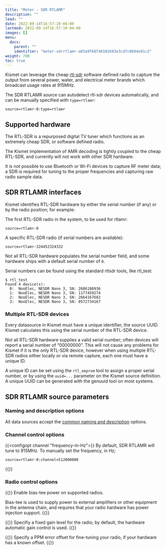 ```yaml
---
title: "Meter - SDR RTLAMR"
description: ""
lead: ""
date: 2022-09-14T16:57:19-04:00
lastmod: 2022-09-14T16:57:19-04:00
images: []
menu:
  docs:
    parent: ""
    identifier: "meter-sdrrtlamr-a03a9f68f40102693e3cd7c0894e91c2"
weight: 700
toc: true
---
```


Kismet can leverage the cheap [rtl-sdr](https://www.rtl-sdr.com) software defined radio to capture the output from several power, water, and electrical meter brands which broadcast usage rates at 915MHz.

The SDR RTLAMR source can autodetect rtl-sdr devices automatically, and can be manually specified with `type=rtlamr`:
```
source=rtlamr-0:type=rtlamr
```

## Supported hardware

The RTL-SDR is a repurposed digital TV tuner which functions as an extremely cheap SDR, or software defined radio. 

The Kismet implementation of AMR decoding is tightly coupled to the cheap RTL-SDR, and currently will not work with other SDR hardware.

It is not possible to use Bluetooth or Wi-Fi devices to capture RF meter data; a SDR is required for tuning to the proper frequencies and capturing raw radio sample data.

## SDR RTLAMR interfaces

Kismet identifies RTL-SDR hardware by either the serial number (if any) or by the radio position; for example:

The first RTL-SDR radio in the system, to be used for rtlamr:

```
source=rtlamr-0
```

A specific RTL-SDR radio (if serial numbers are available):

```
source=rtlamr-324452324332
```

Not all RTL-SDR hardware populates the serial number field, and some hardware ships with a default serial number of `0`.

Serial numbers can be found using the standard rtlsdr tools, like rtl_test:

```
$ rtl_test 
Found 4 device(s):
  0:  NooElec, NESDR Nano 3, SN: 2686186936
  1:  NooElec, NESDR Nano 3, SN: 1177459274
  2:  NooElec, NESDR Nano 3, SN: 2664167682
  3:  NooElec, NESDR Nano 3, SN: 0572734167
```

### Multiple RTL-SDR devices 

Every datasource in Kismet must have a unique identifier, the source UUID. Kismet calculates this using the serial number of the RTL-SDR device.

Not all RTL-SDR hardware supplies a valid serial number; often devices will report a serial number of “00000000”. This will not cause any problems for Kismet if it is the only RTL-SDR device, however when using multiple RTL-SDR radios either locally or via remote capture, each one must have a unique ID.

A unique ID can be set using the `rtl_eeprom` tool to assign a proper serial number, or by using the `uuid=...` parameter on the Kismet source definition. A unique UUID can be generated with the genuuid tool on most systems.

## SDR RTLAMR source parameters

### Naming and description options

All data sources accept the [common naming and description](/docs/readme/datasources/datasources/#naming-and-describing-datasources) options.

### Channel control options 

{{<configopt channel "frequency-in-Hz">}}
By default, SDR RTLAMR will tune to 915MHz.  To manually set the frequency, in Hz;

```
source=rtlamr-0:channel=512000000
```
{{</configopt>}}

### Radio control options

{{<configopt biastee true false>}}
Enable bias-tee power on supported radios. 

Bias-tee is used to supply power to external amplifiers or other equipment in the antenna chain, and requires that your radio hardware has power injection support.
{{</configopt>}}


{{<configopt gain value>}}
Specifiy a fixed gain level for the radio; by default, the hardware automatic gain control is used.
{{</configopt>}}


{{<configopt ppm error_value>}}
Specify a PPM error offset for fine-tuning your radio, if your hardware has a known offset.
{{</configopt>}}

